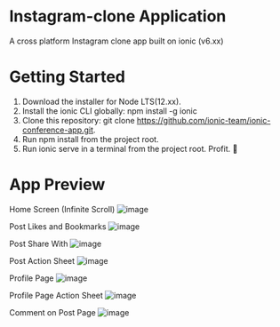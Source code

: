 # Instagram-clone Application
A cross platform Instagram clone app built on ionic (v6.xx)

# Getting Started
1. Download the installer for Node LTS(12.xx).
1. Install the ionic CLI globally: npm install -g ionic
1. Clone this repository: git clone https://github.com/ionic-team/ionic-conference-app.git.
1. Run npm install from the project root.
1. Run ionic serve in a terminal from the project root.
Profit. 🎉

# App Preview
Home Screen (Infinite Scroll)
![image](https://user-images.githubusercontent.com/18024987/123467903-796aee00-d60a-11eb-82db-aff6fa558747.png)

Post Likes and Bookmarks
![image](https://user-images.githubusercontent.com/18024987/123468048-ae774080-d60a-11eb-8be1-b4827ee995e8.png)

Post Share With
![image](https://user-images.githubusercontent.com/18024987/123468594-67d61600-d60b-11eb-907b-b5ce4110b401.png)

Post Action Sheet
![image](https://user-images.githubusercontent.com/18024987/123468331-0b72f680-d60b-11eb-84bc-02f94556ce66.png)

Profile Page
![image](https://user-images.githubusercontent.com/18024987/123468439-33faf080-d60b-11eb-85ec-8fcc72a72e09.png)

Profile Page Action Sheet
![image](https://user-images.githubusercontent.com/18024987/123468501-49701a80-d60b-11eb-962f-7cacf6c5b571.png)

Comment on Post Page
![image](https://user-images.githubusercontent.com/18024987/123468712-97851e00-d60b-11eb-92ae-c57328b8f38c.png)
